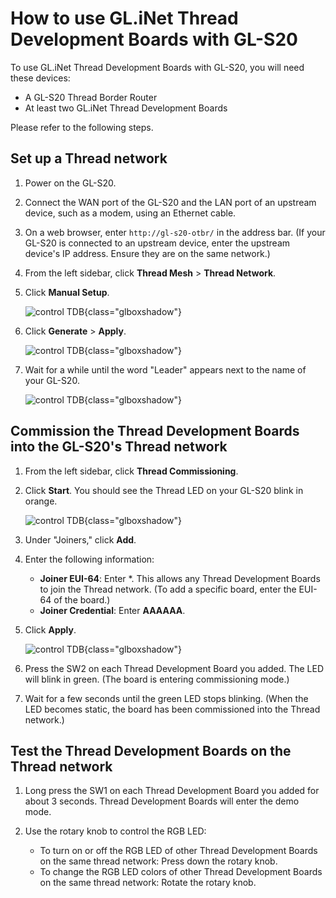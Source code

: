 # How to use GL.iNet Thread Development Boards with GL-S20

To use GL.iNet Thread Development Boards with GL-S20, you will need these devices: 

- A GL-S20 Thread Border Router
- At least two GL.iNet Thread Development Boards

Please refer to the following steps.

## **Set up a Thread network**

1. Power on the GL-S20.

2. Connect the WAN port of the GL-S20 and the LAN port of an upstream device, such as a modem, using an Ethernet cable.

3. On a web browser, enter `http://gl-s20-otbr/` in the address bar. (If your GL-S20 is connected to an upstream device, enter the upstream device's IP address. Ensure they are on the same network.)

4. From the left sidebar, click **Thread Mesh** > **Thread Network**.

5. Click **Manual Setup**. 

      ![control TDB](https://static.gl-inet.com/docs/iot/en/iot_dev_board/using_tdb_on_gl-s20/S20-TDB-01.png){class="glboxshadow"}

6. Click **Generate** > **Apply**. 

      ![control TDB](https://static.gl-inet.com/docs/iot/en/iot_dev_board/using_tdb_on_gl-s20/S20-TDB-02.png){class="glboxshadow"}

7. Wait for a while until the word "Leader" appears next to the name of your GL-S20.

      ![control TDB](https://static.gl-inet.com/docs/iot/en/iot_dev_board/using_tdb_on_gl-s20/S20-TDB-03.png){class="glboxshadow"}

## **Commission the** Thread Development Boards **into the GL-S20's Thread network**

1. From the left sidebar, click **Thread Commissioning**.

2. Click **Start**. You should see the Thread LED on your GL-S20 blink in orange. 

      ![control TDB](https://static.gl-inet.com/docs/iot/en/iot_dev_board/using_tdb_on_gl-s20/S20-TDB-04.png){class="glboxshadow"}

3. Under "Joiners," click **Add**. 

4. Enter the following information:

   - **Joiner EUI-64**: Enter *. This allows any Thread Development Boards to join the Thread network. (To add a specific board, enter the EUI-64 of the board.)
   - **Joiner Credential**: Enter **AAAAAA**.

5. Click **Apply**. 

      ![control TDB](https://static.gl-inet.com/docs/iot/en/iot_dev_board/using_tdb_on_gl-s20/S20-TDB-05.png){class="glboxshadow"}

6. Press the SW2 on each Thread Development Board you added. The LED will blink in green. (The board is entering commissioning mode.)

7. Wait for a few seconds until the green LED stops blinking. (When the LED becomes static, the board has been commissioned into the Thread network.)

## **Test the** Thread Development Boards **on the** Thread network

1. Long press the SW1 on each Thread Development Board you added for about 3 seconds. Thread Development Boards will enter the demo mode.

2. Use the rotary knob to control the RGB LED:
   - To turn on or off the RGB LED of other Thread Development Boards on the same thread network: Press down the rotary knob. 
   - To change the RGB LED colors of other Thread Development Boards on the same thread network: Rotate the rotary knob. 
